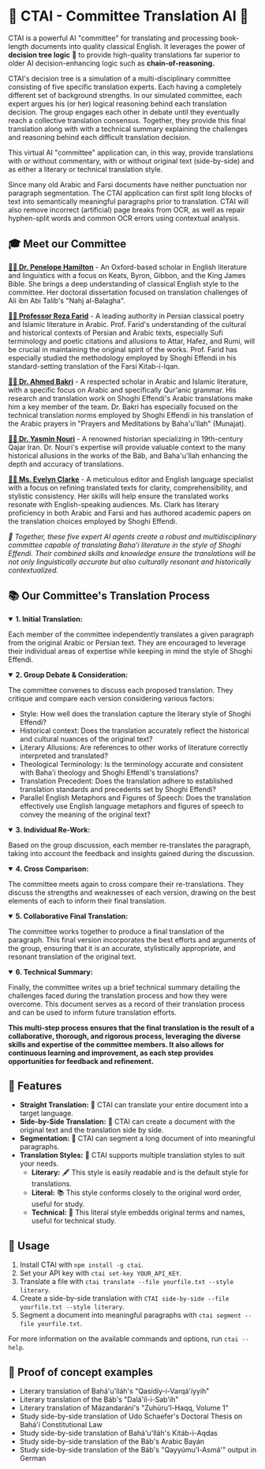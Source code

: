 # 📘 CTAI - Committee Translation AI 📘

CTAI is a powerful AI "committee" for translating and processing book-length documents into quality classical English. It leverages the power of __decision tree logic__ 🌳 to provide high-quality translations far superior to older AI decision-enhancing logic such as __chain-of-reasoning.__

CTAI's decision tree is a simulation of a multi-disciplinary committee consisting of five specific translation experts. Each having a completely different set of background strengths. In our simulated committee, each expert argues his (or her) logical reasoning behind each translation decision. The group engages each other in debate until they eventually reach a collective translation consensus. Together, they provide this final translation along with with a technical summary explaining the challenges and reasoning behind each difficult translation decision.

This virtual AI "committee" application can, in this way, provide translations with or without commentary, with or without original text (side-by-side) and as either a literary or technical translation style.

Since many old Arabic and Farsi documents have neither punctuation nor paragraph segmentation. The CTAI application can first split long blocks of text into semantically meaningful paragraphs prior to translation. CTAI will also remove incorrect (artificial) page breaks from OCR, as well as repair hyphen-split words and common OCR errors using contextual analysis.

## 🎓 Meet our Committee

__<u>👩‍🎓 Dr. Penelope Hamilton</u>__ - An Oxford-based scholar in English literature and linguistics with a focus on Keats, Byron, Gibbon, and the King James Bible. She brings a deep understanding of classical English style to the committee. Her doctoral dissertation focused on translation challenges of Ali ibn Abi Talib's "Nahj al-Balagha".

__<u>👨‍🏫 Professor Reza Farid</u>__ - A leading authority in Persian classical poetry and Islamic literature in Arabic. Prof. Farid's understanding of the cultural and historical contexts of Persian and Arabic texts, especially Sufi terminology and poetic citations and allusions to Attar, Hafez, and Rumi, will be crucial in maintaining the original spirit of the works. Prof. Farid has especially studied the methodology employed by Shoghi Effendi in his standard-setting translation of the Farsi Kitab-i-Iqan.

__<u>👨‍🎓 Dr. Ahmed Bakri</u>__ - A respected scholar in Arabic and Islamic literature, with a specific focus on Arabic and specifically Qur'anic grammar. His research and translation work on Shoghi Effendi's Arabic translations make him a key member of the team. Dr. Bakri has especially focused on the technical translation norms employed by Shoghi Effendi in his translation of the Arabic prayers in "Prayers and Meditations by Baha'u'llah" (Munajat).

__<u>👩‍🏫 Dr. Yasmin Nouri</u>__ - A renowned historian specializing in 19th-century Qajar Iran. Dr. Nouri's expertise will provide valuable context to the many historical allusions in the works of the Báb, and Baha'u'llah enhancing the depth and accuracy of translations.

__<u>👩‍💼 Ms. Evelyn Clarke</u>__ - A meticulous editor and English language specialist with a focus on refining translated texts for clarity, comprehensibility, and stylistic consistency. Her skills will help ensure the translated works resonate with English-speaking audiences. Ms. Clark has literary proficiency in both Arabic and Farsi and has authored academic papers on the translation choices employed by Shoghi Effendi.

*🤝 Together, these five expert AI agents create a robust and multidisciplinary committee capable of translating Baha'i literature in the style of Shoghi Effendi. Their combined skills and knowledge ensure the translations will be not only linguistically accurate but also culturally resonant and historically contextualized.*


## 📚 Our Committee's Translation Process

<details open>
<summary><strong>1. Initial Translation:</strong></summary>

Each member of the committee independently translates a given paragraph from the original Arabic or Persian text. They are encouraged to leverage their individual areas of expertise while keeping in mind the style of Shoghi Effendi.
</details>

<details open>
<summary><strong>2. Group Debate & Consideration:</strong></summary>

The committee convenes to discuss each proposed translation. They critique and compare each version considering various factors:

* Style: How well does the translation capture the literary style of Shoghi Effendi?
* Historical context: Does the translation accurately reflect the historical and cultural nuances of the original text?
* Literary Allusions: Are references to other works of literature correctly interpreted and translated?
* Theological Terminology: Is the terminology accurate and consistent with Baha'i theology and Shoghi Effendi's translations?
* Translation Precedent: Does the translation adhere to established translation standards and precedents set by Shoghi Effendi?
* Parallel English Metaphors and Figures of Speech: Does the translation effectively use English language metaphors and figures of speech to convey the meaning of the original text?
</details>

<details open>
<summary><strong>3. Individual Re-Work:</strong></summary>

Based on the group discussion, each member re-translates the paragraph, taking into account the feedback and insights gained during the discussion.
</details>

<details open>
<summary><strong>4. Cross Comparison:</strong></summary>

The committee meets again to cross compare their re-translations. They discuss the strengths and weaknesses of each version, drawing on the best elements of each to inform their final translation.
</details>

<details open>
<summary><strong>5. Collaborative Final Translation:</strong></summary>

The committee works together to produce a final translation of the paragraph. This final version incorporates the best efforts and arguments of the group, ensuring that it is an accurate, stylistically appropriate, and resonant translation of the original text.
</details>

<details open>
<summary><strong>6. Technical Summary:</strong></summary>

Finally, the committee writes up a brief technical summary detailing the challenges faced during the translation process and how they were overcome. This document serves as a record of their translation process and can be used to inform future translation efforts.
</details>

**This multi-step process ensures that the final translation is the result of a collaborative, thorough, and rigorous process, leveraging the diverse skills and expertise of the committee members. It also allows for continuous learning and improvement, as each step provides opportunities for feedback and refinement.**

## 🎯 Features

- **Straight Translation:** 📝 CTAI can translate your entire document into a target language.
- **Side-by-Side Translation:** 📖 CTAI can create a document with the original text and the translation side by side.
- **Segmentation:** 📄 CTAI can segment a long document of into meaningful paragraphs.
- **Translation Styles:** 📜 CTAI supports multiple translation styles to suit your needs.
  - **Literary:** 🖋️ This style is easily readable and is the default style for translations.
  - **Literal:** 📚 This style conforms closely to the original word order, useful for study.
  - **Technical:** 🔬 This literal style embedds original terms and names, useful for technical study.

## 🚀 Usage

1. Install CTAI with `npm install -g ctai`.
2. Set your API key with `ctai set-key YOUR_API_KEY`.
3. Translate a file with `ctai translate --file yourfile.txt --style literary`.
4. Create a side-by-side translation with `CTAI side-by-side --file yourfile.txt --style literary`.
5. Segment a document into meaningful paragraphs with `ctai segment --file yourfile.txt`.

For more information on the available commands and options, run `ctai --help`.

## 📃 Proof of concept examples

* Literary translation of Bahá'u'lláh's "Qasídiy-i-Varqá'íyyih"
* Literary translation of the Báb's "Dalá'il-i-Sab'ih"
* Literary translation of Mázandarání's "Zuhúru'l-Haqq, Volume 1"
* Study side-by-side translation of Udo Schaefer's Doctoral Thesis on Bahá'í Constitutional Law
* Study side-by-side translation of Bahá'u'lláh's Kitáb-i-Aqdas
* Study side-by-side translation of the Báb's Arabic Bayán
* Study side-by-side translation of the Báb's "Qayyúmu'l-Asmá'" output in German

